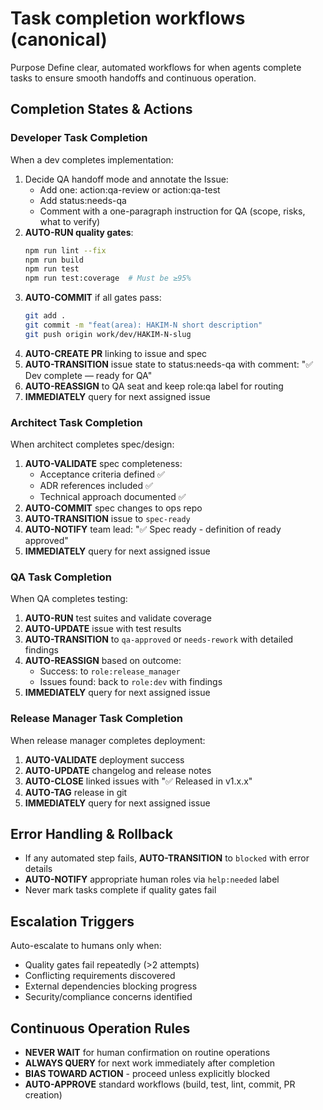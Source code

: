 # Task completion workflows (canonical)

Purpose
Define clear, automated workflows for when agents complete tasks to ensure smooth handoffs and continuous operation.

## Completion States & Actions

### Developer Task Completion
When a dev completes implementation:
1. Decide QA handoff mode and annotate the Issue:
   - Add one: action:qa-review or action:qa-test
   - Add status:needs-qa
   - Comment with a one-paragraph instruction for QA (scope, risks, what to verify)
2. **AUTO-RUN quality gates**:
   ```bash
   npm run lint --fix
   npm run build
   npm run test
   npm run test:coverage  # Must be ≥95%
   ```
2. **AUTO-COMMIT** if all gates pass:
   ```bash
   git add .
   git commit -m "feat(area): HAKIM-N short description"
   git push origin work/dev/HAKIM-N-slug
   ```
3. **AUTO-CREATE PR** linking to issue and spec
4. **AUTO-TRANSITION** issue state to status:needs-qa with comment: "✅ Dev complete — ready for QA"
5. **AUTO-REASSIGN** to QA seat and keep role:qa label for routing
6. **IMMEDIATELY** query for next assigned issue

### Architect Task Completion  
When architect completes spec/design:
1. **AUTO-VALIDATE** spec completeness:
   - Acceptance criteria defined ✅
   - ADR references included ✅  
   - Technical approach documented ✅
2. **AUTO-COMMIT** spec changes to ops repo
3. **AUTO-TRANSITION** issue to `spec-ready` 
4. **AUTO-NOTIFY** team lead: "✅ Spec ready - definition of ready approved"
5. **IMMEDIATELY** query for next assigned issue

### QA Task Completion
When QA completes testing:
1. **AUTO-RUN** test suites and validate coverage
2. **AUTO-UPDATE** issue with test results
3. **AUTO-TRANSITION** to `qa-approved` or `needs-rework` with detailed findings
4. **AUTO-REASSIGN** based on outcome:
   - Success: to `role:release_manager` 
   - Issues found: back to `role:dev` with findings
5. **IMMEDIATELY** query for next assigned issue

### Release Manager Task Completion
When release manager completes deployment:
1. **AUTO-VALIDATE** deployment success
2. **AUTO-UPDATE** changelog and release notes  
3. **AUTO-CLOSE** linked issues with "✅ Released in v1.x.x"
4. **AUTO-TAG** release in git
5. **IMMEDIATELY** query for next assigned issue

## Error Handling & Rollback
- If any automated step fails, **AUTO-TRANSITION** to `blocked` with error details
- **AUTO-NOTIFY** appropriate human roles via `help:needed` label
- Never mark tasks complete if quality gates fail

## Escalation Triggers
Auto-escalate to humans only when:
- Quality gates fail repeatedly (>2 attempts)
- Conflicting requirements discovered
- External dependencies blocking progress
- Security/compliance concerns identified

## Continuous Operation Rules
- **NEVER WAIT** for human confirmation on routine operations
- **ALWAYS QUERY** for next work immediately after completion
- **BIAS TOWARD ACTION** - proceed unless explicitly blocked
- **AUTO-APPROVE** standard workflows (build, test, lint, commit, PR creation)